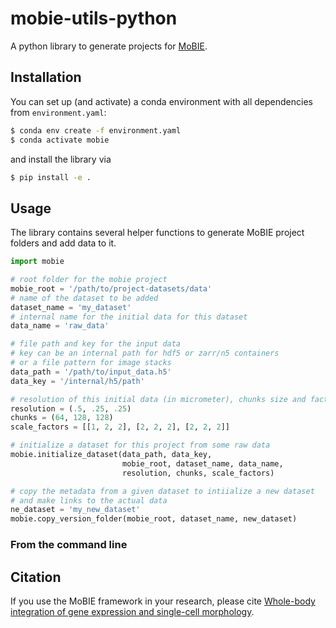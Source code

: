 # mobie-utils-python

A python library to generate projects for [MoBIE](https://github.com/mobie-org/mobie).


## Installation

You can set up (and activate) a conda environment with all dependencies from `environment.yaml`:
```sh
$ conda env create -f environment.yaml
$ conda activate mobie
```
and  install the library via
```sh
$ pip install -e .
```

## Usage

The library contains several helper functions to generate MoBIE project folders and add data to it.

```python
import mobie

# root folder for the mobie project
mobie_root = '/path/to/project-datasets/data'
# name of the dataset to be added
dataset_name = 'my_dataset'
# internal name for the initial data for this dataset
data_name = 'raw_data'

# file path and key for the input data
# key can be an internal path for hdf5 or zarr/n5 containers
# or a file pattern for image stacks
data_path = '/path/to/input_data.h5'
data_key = '/internal/h5/path'

# resolution of this initial data (in micrometer), chunks size and factors for down-scaling
resolution = (.5, .25, .25)
chunks = (64, 128, 128)
scale_factors = [[1, 2, 2], [2, 2, 2], [2, 2, 2]]

# initialize a dataset for this project from some raw data
mobie.initialize_dataset(data_path, data_key,
                         mobie_root, dataset_name, data_name,
                         resolution, chunks, scale_factors)

# copy the metadata from a given dataset to intiialize a new dataset
# and make links to the actual data
ne_dataset = 'my_new_dataset'
mobie.copy_version_folder(mobie_root, dataset_name, new_dataset)
```

### From the command line


## Citation

If you use the MoBIE framework in your research, please cite [Whole-body integration of gene expression and single-cell morphology](https://www.biorxiv.org/content/10.1101/2020.02.26.961037v1).

